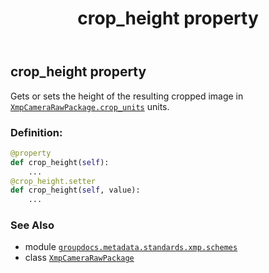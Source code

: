 ﻿---
title: crop_height property
second_title: GroupDocs.Metadata for Python via .NET API References
description: 
type: docs
url: /python-net/groupdocs.metadata.standards.xmp.schemes/xmpcamerarawpackage/crop_height/
is_root: false
weight: 300
---

## crop_height property


Gets or sets the height of the resulting cropped image in [`XmpCameraRawPackage.crop_units`](/metadata/python-net/groupdocs.metadata.standards.xmp.schemes/xmpcamerarawpackage#crop_units) units.
### Definition:
```python
@property
def crop_height(self):
    ...
@crop_height.setter
def crop_height(self, value):
    ...
```

### See Also
* module [`groupdocs.metadata.standards.xmp.schemes`](../../)
* class [`XmpCameraRawPackage`](/metadata/python-net/groupdocs.metadata.standards.xmp.schemes/xmpcamerarawpackage)
